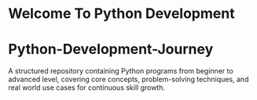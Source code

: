 # Welcome To Python Development

# Python-Development-Journey
A structured repository containing Python programs from beginner to advanced level, covering core concepts, problem-solving techniques, and real world use cases for continuous skill growth.
